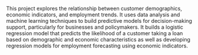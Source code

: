 This project explores the relationship between customer demographics, economic indicators, and employment trends. It uses data analysis and machine learning techniques to build predictive models for decision-making support, particularly for businesses and policymakers. It builds a logistic regression model that predicts the likelihood of a customer taking a loan based on demographic and economic characteristics as well as developing regression models for employment forecasting using economic indicators.
